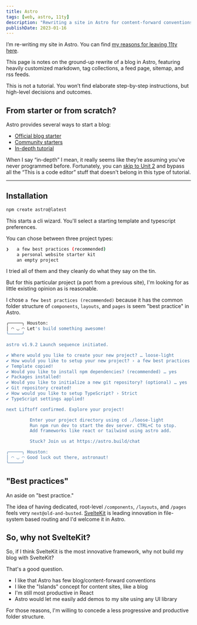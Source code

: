 ```yaml
---
title: Astro
tags: [web, astro, 11ty]
description: "Rewriting a site in Astro for content-forward conventions, 'islands' concept, React productivity, and easy UI library demos integration."
publishDate: 2023-01-16
---
```


I’m re-writing my site in Astro. You can find [my reasons for leaving 11ty here]().

This page is notes on the ground-up rewrite of a blog in Astro, featuring heavily customized markdown, tag collections, a feed page, sitemap, and rss feeds.

This is not a tutorial. You won’t find elaborate step-by-step instructions, but high-level decisions and outcomes.

## From starter or from scratch?

Astro provides several ways to start a blog:

- [Official blog starter](https://astro.build/themes/details/blog/)
- [Community starters](https://astro.build/themes/blog/)
- [In-depth tutorial](https://docs.astro.build/en/tutorial/0-introduction/)

When I say “in-depth” I mean, it really seems like they’re assuming you’ve never programmed before. Fortunately, you can [skip to Unit 2](https://docs.astro.build/en/tutorial/2-pages/) and bypass all the “This is a code editor” stuff that doesn't belong in this type of tutorial.

---

## Installation

```sh
npm create astro@latest
```

This starts a cli wizard.
You'll select a starting template and typescript preferences.

You can chose between three project types:

```sh
❯   a few best practices (recommended)
    a personal website starter kit
    an empty project
```

I tried all of them and they cleanly do what they say on the tin.

But for this particular project (a port from a previous site), I'm looking for as little existing opinion as is reasonable.

I chose `a few best practices (recommended)` because it has the common folder structure of `components`, `layouts`, and `pages` is seem "best practice" in Astro.

```sh
╭─────╮ Houston:
│ ◠ ◡ ◠ Let's build something awesome!
╰─────╯

astro v1.9.2 Launch sequence initiated.

✔ Where would you like to create your new project? … loose-light
✔ How would you like to setup your new project? › a few best practices (recommended)
✔ Template copied!
✔ Would you like to install npm dependencies? (recommended) … yes
✔ Packages installed!
✔ Would you like to initialize a new git repository? (optional) … yes
✔ Git repository created!
✔ How would you like to setup TypeScript? › Strict
✔ TypeScript settings applied!

next Liftoff confirmed. Explore your project!

         Enter your project directory using cd ./loose-light
         Run npm run dev to start the dev server. CTRL+C to stop.
         Add frameworks like react or tailwind using astro add.

         Stuck? Join us at https://astro.build/chat

╭─────╮ Houston:
│ ◠ ◡ ◠ Good luck out there, astronaut!
╰─────╯
```

## "Best practices"

An aside on "best practice."

The idea of having dedicated, root-level `/components`, `/layouts`, and `/pages` feels very `next@old-and-busted`. [SvelteKit](https://kit.svelte.dev/) is leading innovation in file-system based routing and I'd welcome it in Astro.

## So, why not SvelteKit?

So, if I think SvelteKit is the most innovative framework, why not build my blog with SvelteKit?

That's a good question.

- I like that Astro has few blog/content-forward conventions
- I like the "Islands" concept for content sites, like a blog
- I'm still most productive in React
- Astro would let me easily add demos to my site using any UI library

For those reasons, I'm willing to concede a less progressive and productive folder structure.
